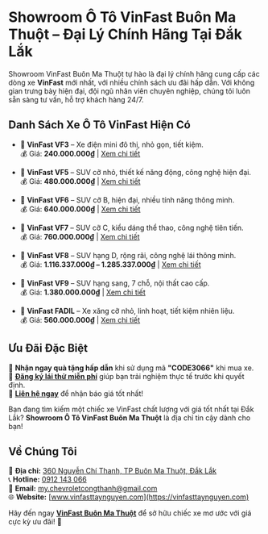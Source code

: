 # Showroom Ô Tô VinFast Buôn Ma Thuột – Đại Lý Chính Hãng Tại Đắk Lắk

Showroom VinFast Buôn Ma Thuột tự hào là đại lý chính hãng cung cấp các dòng xe **VinFast** mới nhất, với nhiều chính sách ưu đãi hấp dẫn. Với không gian trưng bày hiện đại, đội ngũ nhân viên chuyên nghiệp, chúng tôi luôn sẵn sàng tư vấn, hỗ trợ khách hàng 24/7.

## Danh Sách Xe Ô Tô VinFast Hiện Có

- 🚗 **VinFast VF3** – Xe điện mini đô thị, nhỏ gọn, tiết kiệm.  
  💰 Giá: **240.000.000₫** | [Xem chi tiết](https://vinfasttaynguyen.com/vinfast-vf3/)  

- 🚗 **VinFast VF5** – SUV cỡ nhỏ, thiết kế năng động, công nghệ hiện đại.  
  💰 Giá: **480.000.000₫** | [Xem chi tiết](https://vinfasttaynguyen.com/vinfast-vf5/)  

- 🚗 **VinFast VF6** – SUV cỡ B, hiện đại, nhiều tính năng thông minh.  
  💰 Giá: **640.000.000₫** | [Xem chi tiết](https://vinfasttaynguyen.com/vinfast-vf6/)  

- 🚗 **VinFast VF7** – SUV cỡ C, kiểu dáng thể thao, công nghệ tiên tiến.  
  💰 Giá: **760.000.000₫** | [Xem chi tiết](https://vinfasttaynguyen.com/vinfast-vf7/)  

- 🚗 **VinFast VF8** – SUV hạng D, rộng rãi, công nghệ lái thông minh.  
  💰 Giá: **1.116.337.000₫ – 1.285.337.000₫** | [Xem chi tiết](https://vinfasttaynguyen.com/vinfast-vf8/)  

- 🚗 **VinFast VF9** – SUV hạng sang, 7 chỗ, nội thất cao cấp.  
  💰 Giá: **1.380.000.000₫** | [Xem chi tiết](https://vinfasttaynguyen.com/vinfast-vf9/)  

- 🚗 **VinFast FADIL** – Xe xăng cỡ nhỏ, linh hoạt, tiết kiệm nhiên liệu.  
  💰 Giá: **560.000.000₫** | [Xem chi tiết](https://vinfasttaynguyen.com/vinfast-fadil/)  

## Ưu Đãi Đặc Biệt
🎁 **Nhận ngay quà tặng hấp dẫn** khi sử dụng mã **"CODE3066"** khi mua xe.  
🚗 **[Đăng ký lái thử miễn phí](https://vinfasttaynguyen.com/lai-thu/)** giúp bạn trải nghiệm thực tế trước khi quyết định.  
📩 **[Liên hệ ngay](https://vinfasttaynguyen.com/lien-he/)** để nhận báo giá tốt nhất!  

Bạn đang tìm kiếm một chiếc xe VinFast chất lượng với giá tốt nhất tại Đắk Lắk? **Showroom Ô Tô VinFast Buôn Ma Thuột** là địa chỉ tin cậy dành cho bạn!

## Về Chúng Tôi
📍 **Địa chỉ:** [360 Nguyễn Chí Thanh, TP Buôn Ma Thuột, Đắk Lắk](https://goo.gl/maps/KLV1Hc8j9w7)  
📞 **Hotline:** [0912 143 066](tel:0912143066)  
📧 **Email:** [my.chevroletcongthanh@gmail.com](mailto:my.chevroletcongthanh@gmail.com)  
🌐 **Website:** [www.vinfasttaynguyen.com](https://vinfasttaynguyen.com) 

Hãy đến ngay **[VinFast Buôn Ma Thuột](https://vinfasttaynguyen.com/)** để sở hữu chiếc xe mơ ước với giá cực kỳ ưu đãi! 💯
